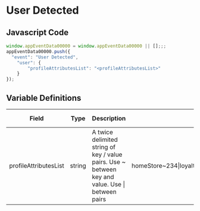 # User Detected

### 

## Javascript Code
```js
window.appEventData00000 = window.appEventData00000 || [];;;
appEventData00000.push({
  "event": "User Detected",
    "user": {
        "profileAttributesList": "<profileAttributesList>"
    }
});
```

## Variable Definitions

|Field|Type|Description|Example|Pattern|Min Length|Max Length|Minimum|Maximum|Multiple Of|
| --- | --- | --- | --- | --- | --- | --- | --- | --- | --- |
|profileAttributesList|string|A twice delimited string of key \/ value pairs.  Use \~ between key and value.  Use \| between pairs|homeStore\~234\|loyaltyTier\~gold\|memberSince\~2002|||||||




